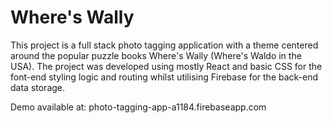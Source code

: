 # Where's Wally

This project is a full stack photo tagging application with a theme centered around the popular puzzle books Where's Wally (Where's Waldo in the USA). The project was developed using mostly React and basic CSS for the font-end styling logic and routing whilst utilising Firebase for the back-end data storage.

Demo available at: photo-tagging-app-a1184.firebaseapp.com
